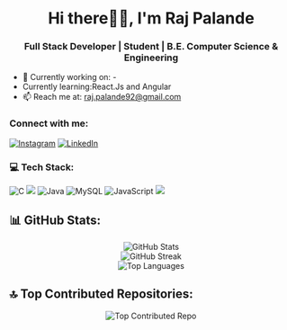<h1 align="center">Hi there👋🏻, I'm Raj Palande</h1>
<h3 align="center">Full Stack Developer | Student | B.E. Computer Science & Engineering </h3>

- 🔭 Currently working on: -
- Currently learning:React.Js and Angular
- 📫 Reach me at: [raj.palande92@gmail.com](mailto:raj.palande92@gmail.com)

### Connect with me:
<p align="left">
  <a href="https://www.instagram.com/raj.palande92/"><img src="https://img.shields.io/badge/Instagram-%23E4405F.svg?logo=Instagram&logoColor=white" alt="Instagram" /></a>
  <a href="https://www.linkedin.com/in/raj-palande-3a1318200/"><img src="https://img.shields.io/badge/LinkedIn-%230077B5.svg?logo=linkedin&logoColor=white" alt="LinkedIn" /></a>
</p>

### 💻 Tech Stack:
<p align="left">
  <img src="https://img.shields.io/badge/c-%2300599C.svg?style=for-the-badge&logo=c&logoColor=white" alt="C" />
  <img src="https://img.shields.io/badge/c++-%234285F4.svg?style=for-the-badge&logo=c%2B%2B&logoColor=%23FFFFFF" alt="C++" />
  <img src="https://img.shields.io/badge/java-%23ED8B00.svg?style=for-the-badge&logo=openjdk&logoColor=white" alt="Java" />
  <img src="https://img.shields.io/badge/mysql-%2300000f.svg?style=for-the-badge&logo=mysql&logoColor=white" alt="MySQL" />
  <img src="https://img.shields.io/badge/javascript-%23007396.svg?style=for-the-badge&logo=javascript&logoColor=%23FFD700" alt="JavaScript" />
  <img src="https://img.shields.io/badge/php-%238944B5.svg?style=for-the-badge&logo=php&logoColor=%23FFFFFF" alt="PHP" />
</p>

## 📊 GitHub Stats:
<p align="center">
  <img src="https://github-readme-stats.vercel.app/api?username=Raj-palande&theme=dark&hide_border=false&include_all_commits=false&count_private=false" alt="GitHub Stats" /><br/>
  <img src="https://github-readme-streak-stats.herokuapp.com/?user=Raj-palande&theme=dark&hide_border=false" alt="GitHub Streak" /><br/>
  <img src="https://github-readme-stats.vercel.app/api/top-langs/?username=Raj-palande&theme=dark&hide_border=false&include_all_commits=false&count_private=false&layout=compact" alt="Top Languages" />
</p>

## 🔝 Top Contributed Repositories:
<p align="center">
  <img src="https://github-contributor-stats.vercel.app/api?username=Raj-palande&limit=5&theme=dark&combine_all_yearly_contributions=true" alt="Top Contributed Repo" />
</p>
